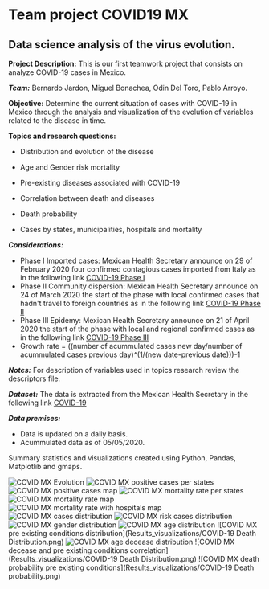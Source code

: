 # Team project COVID19 MX
## Data science analysis of the virus evolution.
 
**Project Description:** This is our first teamwork project that consists on analyze COVID-19 cases in Mexico.

***Team:*** Bernardo Jardon, Miguel Bonachea, Odin Del Toro, Pablo Arroyo. 

**Objective:** Determine the current situation of cases with COVID-19 in Mexico through the analysis and visualization of the evolution of variables related to the disease in time.

**Topics and research questions:**

* Distribution and evolution of the disease 

* Age and Gender risk mortality

* Pre-existing diseases associated with COVID-19

* Correlation between death and diseases

* Death probability

* Cases by states, municipalities, hospitals and mortality

***Considerations:***
* Phase I Imported cases: Mexican Health Secretary announce on 29 of February 2020 four confirmed contagious cases imported from Italy as in the following link [COVID-19 Phase I](https://coronavirus.gob.mx/2020/02/29/conferencia-29-de-febrero/)
* Phase II Community dispersion: Mexican Health Secretary announce on 24 of March 2020 the start of the phase with local confirmed cases that hadn't travel to foreign countries as in the following link [COVID-19 Phase II](https://coronavirus.gob.mx/2020/03/24/inicia-fase-2-por-coronavirus-covid-19/)
* Phase III Epidemy: Mexican Health Secretary announce on 21 of April 2020 the start of the phase with local and regional confirmed cases as in the following link [COVID-19 Phase III](https://coronavirus.gob.mx/2020/04/21/inicia-la-fase-3-por-covid-19/)
* Growth rate = ((number of acummulated cases new day/number of acummulated cases previous day)^(1/(new date-previous date)))-1

***Notes:*** For description of variables used in topics research review the descriptors file.

***Dataset:*** The data is extracted from the Mexican Health Secretary in the following link
[COVID-19](https://www.gob.mx/salud/documentos/datos-abiertos-152127?idiom=es)

***Data premises:*** 
* Data is updated on a daily basis. 
* Acummulated data as of 05/05/2020.
 
 Summary statistics and visualizations created using Python, Pandas, Matplotlib and gmaps. 
 
 ![COVID MX Evolution](Results_visualizations/COVID-19_cases_evolution.png)
 ![COVID MX positive cases per states](Results_visualizations/COVID19_bar_top_states_positive_cases.png)
 ![COVID MX positive cases map](Results_visualizations/COVID19_heatmap_top_states_positive_cases.png)
 ![COVID MX mortality rate per states](Results_visualizations/COVID19_bar_top_states_mortality_rates.png)
 ![COVID MX mortality rate map](Results_visualizations/COVID19_heatmap_top_states_mortality_rates.png)
 ![COVID MX mortality rate with hospitals map](Results_visualizations/COVID19_heatmap_top_states_mortality_rates_with_hospitals.png)
 ![COVID MX cases distribution](Results_visualizations/COVID-19_cases_distribution.png)
 ![COVID MX risk cases distribution](Results_visualizations/COVID-19_risk_cases.png)
 ![COVID MX gender distribution](Results_visualizations/COVID-19_gender.png)
 ![COVID MX age distribution](Results_visualizations/COVID-19_age.png)
 ![COVID MX pre existing conditions distribution](Results_visualizations/COVID-19 Death Distribution.png)
 ![COVID MX age decease distribution](Results_visualizations/COVID-19_age_decease.png)
 ![COVID MX decease and pre existing conditions correlation](Results_visualizations/COVID-19 Death Distribution.png)
 ![COVID MX death probability pre existing conditions](Results_visualizations/COVID-19 Death probability.png)
